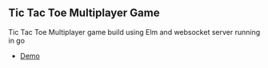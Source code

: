 Tic Tac Toe Multiplayer Game
---

Tic Tac Toe Multiplayer game build using Elm and websocket server running in go
- [Demo](https://eye1994.github.io/tic-tac-toe-multiplayer-elm/)